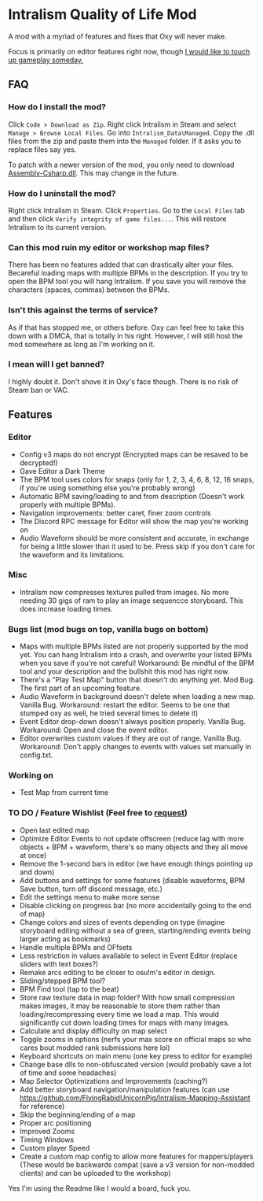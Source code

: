 # Intralism Quality of Life Mod
A mod with a myriad of features and fixes that Oxy will never make.

Focus is primarily on editor features right now, though [I would like to touch up gameplay someday.](https://cdn.discordapp.com/attachments/646553696821444609/905530596632191066/91adfe01e7.png)

## FAQ
### How do I install the mod?
Click `Code > Download as Zip`. Right click Intralism in Steam and select `Manage > Browse Local Files`. Go into `Intralism_Data\Managed`. Copy the .dll files from the zip and paste them into the `Managed` folder. If it asks you to replace files say yes.

To patch with a newer version of the mod, you only need to download [Assembly-Csharp.dll](https://github.com/FlyingRabidUnicornPig/IntralismQoLMod/blob/main/Assembly-CSharp?raw=true). This may change in the future.

### How do I uninstall the mod?
Right click Intralism in Steam. Click `Properties`. Go to the `Local Files` tab and then click `Verify integrity of game files...`. This will restore Intralism to its current version.

### Can this mod ruin my editor or workshop map files?
There has been no features added that can drastically alter your files. Becareful loading maps with multiple BPMs in the description. If you try to open the BPM tool you will hang Intralism. If you save you will remove the characters (spaces, commas) between the BPMs.

### Isn't this against the terms of service?
As if that has stopped me, or others before. Oxy can feel free to take this down with a DMCA, that is totally in his right. However, I will still host the mod somewhere as long as I'm working on it.

### I mean will I get banned?
I highly doubt it. Don't shove it in Oxy's face though. There is no risk of Steam ban or VAC.

## Features
### Editor
- Config v3 maps do not encrypt (Encrypted maps can be resaved to be decrypted!)
- Gave Editor a Dark Theme
- The BPM tool uses colors for snaps (only for 1, 2, 3, 4, 6, 8, 12, 16 snaps, if you're using something else you're probably wrong)
- Automatic BPM saving/loading to and from description (Doesn't work properly with multiple BPMs).
- Navigation improvements: better caret, finer zoom controls
- The Discord RPC message for Editor will show the map you're working on
- Audio Waveform should be more consistent and accurate, in exchange for being a little slower than it used to be. Press skip if you don't care for the waveform and its limitations.

### Misc
- Intralism now compresses textures pulled from images. No more needing 30 gigs of ram to play an image sequencce storyboard. This does increase loading times.

### Bugs list (mod bugs on top, vanilla bugs on bottom)
- Maps with multiple BPMs listed are not properly supported by the mod yet. You can hang Intralism into a crash, and overwrite your listed BPMs when you save if you're not careful! Workaround: Be mindful of the BPM tool and your description and the bullshit this mod has right now.
- There's a "Play Test Map" button that doesn't do anything yet. Mod Bug. The first part of an upcoming feature.
- Audio Waveform in background doesn't delete when loading a new map. Vanilla Bug. Workaround: restart the editor. Seems to be one that stumped oxy as well, he tried several times to delete it)
- Event Editor drop-down doesn't always position properly. Vanilla Bug. Workaround: Open and close the event editor.
- Editor overwrites custom values if they are out of range. Vanilla Bug. Workaround: Don't apply changes to events with values set manually in config.txt.

### Working on
- Test Map from current time

### TO DO / Feature Wishlist (Feel free to [request](https://github.com/FlyingRabidUnicornPig/IntralismQoLMod/issues))
- Open last edited map
- Optimize Editor Events to not update offscreen (reduce lag with more objects + BPM + waveform, there's so many objects and they all move at once)
- Remove the 1-second bars in editor (we have enough things pointing up and down)
- Add buttons and settings for some features (disable waveforms, BPM Save button, turn off discord message, etc.)
- Edit the settings menu to make more sense
- Disable clicking on progress bar (no more accidentally going to the end of map)
- Change colors and sizes of events depending on type (imagine storyboard editing without a sea of green, starting/ending events being larger acting as bookmarks)
- Handle multiple BPMs and OFfsets
- Less restriction in values available to select in Event Editor (replace sliders with text boxes?)
- Remake arcs editing to be closer to osu!m's editor in design.
- Sliding/stepped BPM tool?
- BPM Find tool (tap to the beat)
- Store raw texture data in map folder? With how small compression makes images, it may be reasonable to store them rather than loading/recompressing every time we load a map. This would significantly cut down loading times for maps with many images.
- Calculate and display difficulty on map select
- Toggle zooms in options (nerfs your max score on official maps so who cares bout modded rank submissions here lol)
- Keyboard shortcuts on main menu (one key press to editor for example)
- Change base dlls to non-obfuscated version (would probably save a lot of time and some headaches)
- Map Selector Optimizations and Improvements (caching?)
- Add better storyboard navigation/manipulation features (can use https://github.com/FlyingRabidUnicornPig/Intralism-Mapping-Assistant for reference)
- Skip the beginning/ending of a map
- Proper arc positioning
- Improved Zooms
- Timing Windows
- Custom player Speed
- Create a custom map config to allow more features for mappers/players (These would be backwards compat (save a v3 version for non-modded clients) and can be uploaded to the workshop)

Yes I'm using the Readme like I would a board, fuck you.

